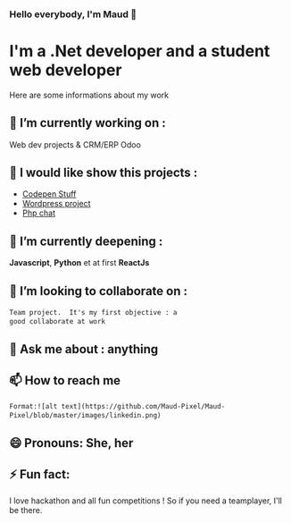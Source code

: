 ### Hello everybody, I'm Maud 👋

<!--
**Maud-Pixel/Maud-Pixel** is a ✨ _special_ ✨ repository because its `README.md` (this file) appears on your GitHub profile.-->
# I'm a .Net developer and a student web developer
Here are some informations about my work 

 🔭 I’m currently working on :
--------------------------------
  Web dev projects & CRM/ERP
  Odoo 
  
  🧰 I would like show this projects :
 -------------------------------------
 - [Codepen Stuff](https://codepen.io/maud-leleux)
 - [Wordpress project](http://malabas.byethost7.com/)
 - [Php chat]( https://guarded-plains-37375.herokuapp.com/)
  
🌱 I’m currently deepening :
---------------------------------
  **Javascript**, **Python** et at first **ReactJs**
  
👯 I’m looking to collaborate on :
----------------------------------
    Team project.  It's my first objective : a 
    good collaborate at work

 💬 Ask me about : anything 
------------------
📫 How to reach me 
------------------
    Format:![alt text](https://github.com/Maud-Pixel/Maud-Pixel/blob/master/images/linkedin.png)

😄 Pronouns: She, her
-----------
⚡ Fun fact:
------------
I love hackathon and all fun 
competitions ! So if you need a teamplayer, I'll be there.

